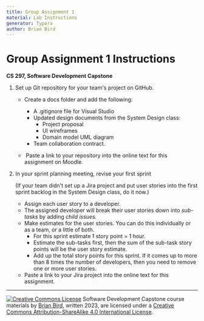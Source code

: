 ```yaml
---
title: Group Assignment 1
material: Lab Instructions
generator: Typora
author: Brian Bird
---
```


<h1>Group Assignment 1 Instructions</h1>

**CS 297, Software Development Capstone**

1. Set up Git repository for your team's project on GitHub.

   - Create a docs folder and add the following:
     - A .gitignore file for Visual Studio
     - Updated design documents from the System Design class:
       - Project proposal
       - UI wireframes
       - Domain model UML diagram
     - Team collaboration contract.

   -  Paste a link to your repository into the online text for this assignment on Moodle.

2. In your sprint planning meeting, revise your first sprint

   (If your team didn't set up a Jira project and put user stories into the first sprint backlog in the System Design class, do it now.)

   - Assign each user story to a developer.
   - The assigned developer will break their user stories down into *sub-tasks* by adding *child issues.*
   - Make estimates for the user stories. You can do this individually or as a team, or a little of both.
     - For this sprint estimate 1 story point = 1 hour.
     - Estimate the sub-tasks first, then the sum of the sub-task story points will be the user story estimate.
     - Add up the total story points for this sprint. If it comes up to more than 8 times the number of developers, then you need to remove one or more user stories.
   - Paste a link to your Jira project into the online text for this assignment.

   

------

[![Creative Commons License](https://i.creativecommons.org/l/by-sa/4.0/88x31.png)](http://creativecommons.org/licenses/by-sa/4.0/) Software Development Capstone course materials by [Brian Bird](https://profbird.dev), written <time>2023</time>, are licensed under a [Creative Commons Attribution-ShareAlike 4.0 International License](http://creativecommons.org/licenses/by-sa/4.0/). 

